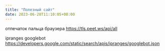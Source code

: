 ```yaml
---
title: "Полезный сайт"
date: 2023-06-28T11:10:05+08:00
---
```

отпечаток пальца браузера
https://tls.peet.ws/api/all

ipranges googlebot
https://developers.google.com/static/search/apis/ipranges/googlebot.json